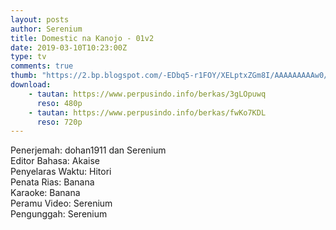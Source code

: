 ```yaml
---
layout: posts
author: Serenium
title: Domestic na Kanojo - 01v2
date: 2019-03-10T10:23:00Z
type: tv
comments: true
thumb: "https://2.bp.blogspot.com/-EDbq5-r1FOY/XELptxZGm8I/AAAAAAAAAw0/t2jl68hE1hcQOJNoBcqhjFE7UCIWjDyPACLcBGAs/s640/Screenshot%2B%252898%2529.png"
download:
    - tautan: https://www.perpusindo.info/berkas/3gLOpuwq
      reso: 480p
    - tautan: https://www.perpusindo.info/berkas/fwKo7KDL
      reso: 720p
---
```


Penerjemah: dohan1911 dan Serenium<br>
Editor Bahasa: Akaise<br>
Penyelaras Waktu: Hitori<br>
Penata Rias: Banana<br>
Karaoke: Banana<br>
Peramu Video: Serenium<br>
Pengunggah: Serenium<br>

